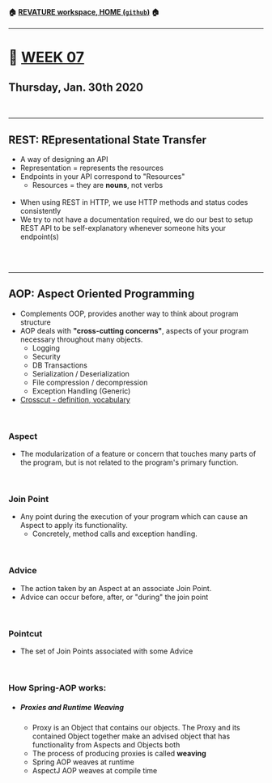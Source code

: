#### :house: [REVATURE workspace, HOME (`github`)](https://github.com/joedonline/REVATURE__workspace)  :house:
---
# :calendar: [WEEK 07](https://github.com/joedonline/REVATURE__workspace/tree/master/WEEK__07)
## Thursday, Jan. 30th 2020

<br>

---
## REST: REpresentational State Transfer
- A way of designing an API
- Representation = represents the resources
- Endpoints in your API correspond to "Resources"
  * Resources = they are **nouns**, not verbs <br><br>
- When using REST in HTTP, we use HTTP methods and status codes consistently
- We try to not have a documentation required, we do our best to setup REST API to be self-explanatory whenever someone hits your endpoint(s)

<br><br>

---
## AOP: Aspect Oriented Programming
- Complements OOP, provides another way to think about program structure
- AOP deals with **"cross-cutting concerns"**, aspects of your program necessary throughout many objects.
  * Logging
  * Security
  * DB Transactions
  * Serialization / Deserialization
  * File compression / decompression
  * Exception Handling (Generic)
- [Crosscut - definition, vocabulary](https://www.vocabulary.com/dictionary/crosscut)

<br>

### Aspect
- The modularization of a feature or concern that touches many parts of the program, but is not related to the program's primary function.

<br>

### Join Point
- Any point during the execution of your program which can cause an Aspect to apply its functionality. 
  * Concretely, method calls and exception handling.

<br>

### Advice
- The action taken by an Aspect at an associate Join Point.
- Advice can occur before, after, or "during" the join point

<br>

### Pointcut
- The set of Join Points associated with some Advice

<br>

### How Spring-AOP works:

- ##### Proxies and Runtime Weaving
  * Proxy is an Object that contains our objects. The Proxy and its contained Object together make an advised object that has functionality from Aspects and Objects both
  * The process of producing proxies is called **weaving**
  * Spring AOP weaves at runtime
  * AspectJ AOP weaves at compile time

<br><br>
